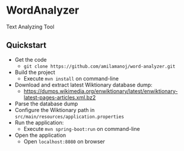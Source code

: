 # WordAnalyzer
Text Analyzing Tool

## Quickstart

- Get the code
  - `git clone https://github.com/amilamanoj/word-analyzer.git`
- Build the project
    - Execute `mvn install` on command-line
- Download and extract latest Wiktionary database dump:
    - https://dumps.wikimedia.org/enwiktionary/latest/enwiktionary-latest-pages-articles.xml.bz2
- Parse the database dump
- Configure the Wiktionary path in `src/main/resources/application.properties`
- Run the application:
    - Execute `mvn spring-boot:run` on command-line
- Open the application
    - Open `localhost:8080` on browser
